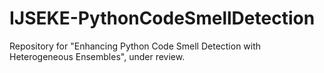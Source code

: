 # IJSEKE-PythonCodeSmellDetection

Repository for "Enhancing Python Code Smell Detection with Heterogeneous Ensembles", under review.

